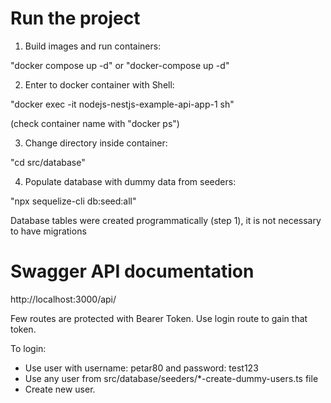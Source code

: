 # Run the project

1. Build images and run containers:

"docker compose up -d" 
or 
"docker-compose up -d"

2. Enter to docker container with Shell: 

"docker exec -it nodejs-nestjs-example-api-app-1 sh"

(check container name with "docker ps")

3. Change directory inside container: 

"cd src/database"

4. Populate database with dummy data from seeders:

"npx sequelize-cli db:seed:all"

Database tables were created programmatically (step 1), it is not necessary
to have migrations

# Swagger API documentation

http://localhost:3000/api/

Few routes are protected with Bearer Token. Use login route to gain that token.

To login:
- Use user with username: petar80 and password: test123 
- Use any user from src/database/seeders/*-create-dummy-users.ts file 
- Create new user.
